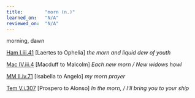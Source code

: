 ```yaml
---
title:        "morn (n.)"
learned_on:   "N/A"
reviewed_on:  "N/A"
---
```


morning, dawn

[Ham I.iii.41](https://www.shakespeareswords.com/Public/Play.aspx?Act=1&Scene=3&WorkId=2#115500) \[Laertes to Ophelia\] *the morn and liquid dew of youth*

[Mac IV.iii.4](https://www.shakespeareswords.com/Public/Play.aspx?Act=4&Scene=3&WorkId=13#161542) \[Macduff to Malcolm\] *Each new morn / New widows howl*

[MM II.iv.71](https://www.shakespeareswords.com/Public/Play.aspx?Act=2&Scene=4&WorkId=27#209714) \[Isabella to Angelo\] *my morn prayer*

[Tem V.i.307](https://www.shakespeareswords.com/Public/Play.aspx?Act=5&Scene=1&WorkId=12#159199) \[Prospero to Alonso\] *In the morn, / I’ll bring you to your ship*
